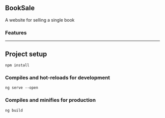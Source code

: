 ## BookSale

A website for selling a single book 

### Features
---

## Project setup
```
npm install
```

### Compiles and hot-reloads for development
```
ng serve --open
```

### Compiles and minifies for production
```
ng build
```

